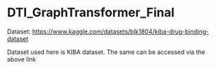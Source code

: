 # DTI_GraphTransformer_Final

Dataset:  https://www.kaggle.com/datasets/blk1804/kiba-drug-binding-dataset

Dataset used here is KIBA dataset. The same can be accessed via the above link
